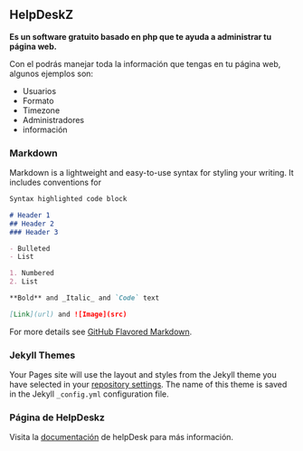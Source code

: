 ## HelpDeskZ

**Es un software gratuito basado en php que te ayuda a administrar tu página web.**

Con el podrás manejar toda la información que tengas en tu página web, algunos ejemplos son:

- Usuarios
- Formato
- Timezone
- Administradores
- información

### Markdown

Markdown is a lightweight and easy-to-use syntax for styling your writing. It includes conventions for

```markdown
Syntax highlighted code block

# Header 1
## Header 2
### Header 3

- Bulleted
- List

1. Numbered
2. List

**Bold** and _Italic_ and `Code` text

[Link](url) and ![Image](src)
```

For more details see [GitHub Flavored Markdown](https://guides.github.com/features/mastering-markdown/).

### Jekyll Themes

Your Pages site will use the layout and styles from the Jekyll theme you have selected in your [repository settings](https://github.com/Jopugo/Jopugo.HelpDeskZ.io/settings/pages). The name of this theme is saved in the Jekyll `_config.yml` configuration file.

### Página de HelpDeskz

Visita la [documentación](https://www.helpdeskz.com) de helpDesk para más información.
